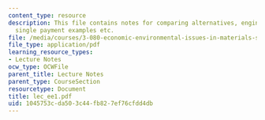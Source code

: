 ```yaml
---
content_type: resource
description: This file contains notes for comparing alternatives, engineering economics,
  single payment examples etc.
file: /media/courses/3-080-economic-environmental-issues-in-materials-selection-fall-2005/1045753cda503c44fb827ef76cfdd4db_lec_ee1.pdf
file_type: application/pdf
learning_resource_types:
- Lecture Notes
ocw_type: OCWFile
parent_title: Lecture Notes
parent_type: CourseSection
resourcetype: Document
title: lec_ee1.pdf
uid: 1045753c-da50-3c44-fb82-7ef76cfdd4db
---
```

